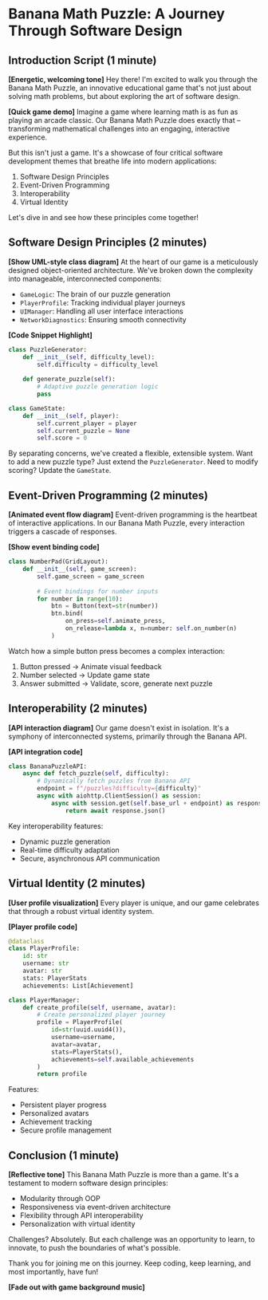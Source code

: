 # Banana Math Puzzle: A Journey Through Software Design

## Introduction Script (1 minute)

**[Energetic, welcoming tone]**
Hey there! I'm excited to walk you through the Banana Math Puzzle, an innovative educational game that's not just about solving math problems, but about exploring the art of software design.

**[Quick game demo]**
Imagine a game where learning math is as fun as playing an arcade classic. Our Banana Math Puzzle does exactly that – transforming mathematical challenges into an engaging, interactive experience.

But this isn't just a game. It's a showcase of four critical software development themes that breathe life into modern applications:
1. Software Design Principles
2. Event-Driven Programming
3. Interoperability
4. Virtual Identity

Let's dive in and see how these principles come together!

## Software Design Principles (2 minutes)

**[Show UML-style class diagram]**
At the heart of our game is a meticulously designed object-oriented architecture. We've broken down the complexity into manageable, interconnected components:

- `GameLogic`: The brain of our puzzle generation
- `PlayerProfile`: Tracking individual player journeys
- `UIManager`: Handling all user interface interactions
- `NetworkDiagnostics`: Ensuring smooth connectivity

**[Code Snippet Highlight]**
```python
class PuzzleGenerator:
    def __init__(self, difficulty_level):
        self.difficulty = difficulty_level
    
    def generate_puzzle(self):
        # Adaptive puzzle generation logic
        pass

class GameState:
    def __init__(self, player):
        self.current_player = player
        self.current_puzzle = None
        self.score = 0
```

By separating concerns, we've created a flexible, extensible system. Want to add a new puzzle type? Just extend the `PuzzleGenerator`. Need to modify scoring? Update the `GameState`.

## Event-Driven Programming (2 minutes)

**[Animated event flow diagram]**
Event-driven programming is the heartbeat of interactive applications. In our Banana Math Puzzle, every interaction triggers a cascade of responses.

**[Show event binding code]**
```python
class NumberPad(GridLayout):
    def __init__(self, game_screen):
        self.game_screen = game_screen
        
        # Event bindings for number inputs
        for number in range(10):
            btn = Button(text=str(number))
            btn.bind(
                on_press=self.animate_press,
                on_release=lambda x, n=number: self.on_number(n)
            )
```

Watch how a simple button press becomes a complex interaction:
1. Button pressed → Animate visual feedback
2. Number selected → Update game state
3. Answer submitted → Validate, score, generate next puzzle

## Interoperability (2 minutes)

**[API interaction diagram]**
Our game doesn't exist in isolation. It's a symphony of interconnected systems, primarily through the Banana API.

**[API integration code]**
```python
class BananaPuzzleAPI:
    async def fetch_puzzle(self, difficulty):
        # Dynamically fetch puzzles from Banana API
        endpoint = f"/puzzles?difficulty={difficulty}"
        async with aiohttp.ClientSession() as session:
            async with session.get(self.base_url + endpoint) as response:
                return await response.json()
```

Key interoperability features:
- Dynamic puzzle generation
- Real-time difficulty adaptation
- Secure, asynchronous API communication

## Virtual Identity (2 minutes)

**[User profile visualization]**
Every player is unique, and our game celebrates that through a robust virtual identity system.

**[Player profile code]**
```python
@dataclass
class PlayerProfile:
    id: str
    username: str
    avatar: str
    stats: PlayerStats
    achievements: List[Achievement]

class PlayerManager:
    def create_profile(self, username, avatar):
        # Create personalized player journey
        profile = PlayerProfile(
            id=str(uuid.uuid4()),
            username=username,
            avatar=avatar,
            stats=PlayerStats(),
            achievements=self.available_achievements
        )
        return profile
```

Features:
- Persistent player progress
- Personalized avatars
- Achievement tracking
- Secure profile management

## Conclusion (1 minute)

**[Reflective tone]**
This Banana Math Puzzle is more than a game. It's a testament to modern software design principles:
- Modularity through OOP
- Responsiveness via event-driven architecture
- Flexibility through API interoperability
- Personalization with virtual identity

Challenges? Absolutely. But each challenge was an opportunity to learn, to innovate, to push the boundaries of what's possible.

Thank you for joining me on this journey. Keep coding, keep learning, and most importantly, have fun!

**[Fade out with game background music]**
